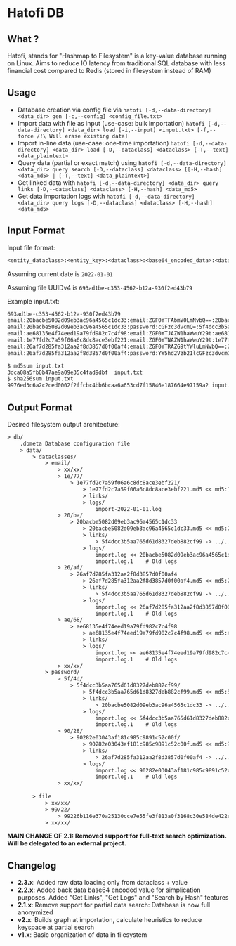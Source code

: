 # Hatofi DB

## What ?

Hatofi, stands for "Hashmap to Filesystem" is a key-value database running on Linux. Aims to reduce IO latency from traditional SQL database with less financial cost compared to Redis (stored in filesystem instead of RAM)

## Usage

- Database creation via config file via `hatofi [-d,--data-directory] <data_dir> gen [-c,--config] <config_file.txt>`
- Import data with file as input (use-case: bulk importation) `hatofi [-d,--data-directory] <data_dir> load [-i,--input] <input.txt> [-f,--force /!\ Will erase existing data]`
- Import in-line data (use-case: one-time importation) `hatofi [-d,--data-directory] <data_dir> load [-D,--dataclass] <dataclass> [-T,--text] <data_plaintext>`
- Query data (partial or exact match) using `hatofi [-d,--data-directory] <data_dir> query search [-D,--dataclass] <dataclass> [[-H,--hash] <data_md5> | [-T,--text] <data_plaintext>]`
- Get linked data with `hatofi [-d,--data-directory] <data_dir> query links [-D,--dataclass] <dataclass> [-H,--hash] <data_md5>`
- Get data importation logs with `hatofi [-d,--data-directory] <data_dir> query logs [-D,--dataclass] <dataclass> [-H,--hash] <data_md5>`
## Input Format

Input file format:
```txt
<entity_dataclass>:<entity_key>:<dataclass>:<base64_encoded_data>:<data_md5>
```
Assuming current date is `2022-01-01`

Assuming file UUIDv4 is `693ad1be-c353-4562-b12a-930f2ed43b79`

Example input.txt:
```txt
693ad1be-c353-4562-b12a-930f2ed43b79
email:20bacbe5082d09eb3ac96a4565c1dc33:email:ZGF0YTFAbmV0LmNvbQ==:20bacbe5082d09eb3ac96a4565c1dc33
email:20bacbe5082d09eb3ac96a4565c1dc33:password:cGFzc3dvcmQ=:5f4dcc3b5aa765d61d8327deb882cf99
email:ae68135e4f74eed19a79fd982c7c4f98:email:ZGF0YTJAZW1haWwuY29t:ae68135e4f74eed19a79fd982c7c4f98
email:1e77fd2c7a59f06a6c8dc8ace3ebf221:email:ZGF0YTNAZW1haWwuY29t:1e77fd2c7a59f06a6c8dc8ace3ebf221
email:26af7d285fa312aa2f8d3857d0f00af4:email:ZGF0YTRAZG9tYWluLmNvbQ==:26af7d285fa312aa2f8d3857d0f00af4
email:26af7d285fa312aa2f8d3857d0f00af4:password:YW5hd2Vzb21lcGFzc3dvcmQ=:90282e03043af181c985c9891c52c00f
```

```bash
$ md5sum input.txt 
3dca08a5fb0b47ae9a09e35c4fad9dbf  input.txt
$ sha256sum input.txt
9976ed3c6a2c2ced0002f2ffcbc4bb6bcaa6a653cd7f15846e187664e97159a2 input.txt
```

## Output Format

Desired filesystem output architecture:
```txt
> db/
    .dbmeta Database configuration file
    > data/
        > dataclasses/
            > email/
                > xx/xx/
                > 1e/77/
                    > 1e77fd2c7a59f06a6c8dc8ace3ebf221/
                        > 1e77fd2c7a59f06a6c8dc8ace3ebf221.md5 << md5:1e77fd2c7a59f06a6c8dc8ace3ebf221
                        > links/
                        > logs/
                            import-2022-01-01.log
                > 20/ba/
                    > 20bacbe5082d09eb3ac96a4565c1dc33
                        > 20bacbe5082d09eb3ac96a4565c1dc33.md5 << md5:20bacbe5082d09eb3ac96a4565c1dc33
                        > links/
                            > 5f4dcc3b5aa765d61d8327deb882cf99 -> ../../../../../password/5f/4d/5f4dcc3b5aa765d61d8327deb882cf99
                        > logs/
                            import.log << 20bacbe5082d09eb3ac96a4565c1dc33 2022-01-01 693ad1be-c353-4562-b12a-930f2ed43b79
                            import.log.1    # Old logs
                > 26/af/
                    > 26af7d285fa312aa2f8d3857d0f00af4
                        > 26af7d285fa312aa2f8d3857d0f00af4.md5 << md5:26af7d285fa312aa2f8d3857d0f00af4
                        > links/
                            > 5f4dcc3b5aa765d61d8327deb882cf99 -> ../../../../../password/90/28/90282e03043af181c985c9891c52c00f
                        > logs/
                            import.log << 26af7d285fa312aa2f8d3857d0f00af4 2022-01-01 693ad1be-c353-4562-b12a-930f2ed43b79
                            import.log.1    # Old logs
                > ae/68/
                    > ae68135e4f74eed19a79fd982c7c4f98
                        > ae68135e4f74eed19a79fd982c7c4f98.md5 << md5:ae68135e4f74eed19a79fd982c7c4f98
                        > links/
                        > logs/
                            import.log << ae68135e4f74eed19a79fd982c7c4f98 2022-01-01 693ad1be-c353-4562-b12a-930f2ed43b79
                            import.log.1    # Old logs
                > xx/xx/
            > password/
                > 5f/4d/
                    > 5f4dcc3b5aa765d61d8327deb882cf99/
                        > 5f4dcc3b5aa765d61d8327deb882cf99.md5 << md5:5f4dcc3b5aa765d61d8327deb882cf99
                        > links/
                            > 20bacbe5082d09eb3ac96a4565c1dc33 -> ../../../../../email/20/ba/20bacbe5082d09eb3ac96a4565c1dc33
                        > logs/
                            import.log << 5f4dcc3b5aa765d61d8327deb882cf99 2020-01-01 693ad1be-c353-4562-b12a-930f2ed43b79
                            import.log.1    # Old logs
                > 90/28/
                    > 90282e03043af181c985c9891c52c00f/
                        > 90282e03043af181c985c9891c52c00f.md5 << md5:90282e03043af181c985c9891c52c00f
                        > links/
                            > 26af7d285fa312aa2f8d3857d0f00af4 -> ../../../../../email/26/af/26af7d285fa312aa2f8d3857d0f00af4
                        > logs/
                            import.log << 90282e03043af181c985c9891c52c00f 2020-01-01 693ad1be-c353-4562-b12a-930f2ed43b79
                            import.log.1    # Old logs
                > xx/xx/
                
        > file
            > xx/xx/
            > 99/22/
                > 99226b116e370a25130cce7e55fe3f813a0f3168c30e584de422e9f43b76fc1a.sha256 << md5 8998c19bb14b9af66ccdc79bed5818c4 2022-01-01 << sha256 99226b116e370a25130cce7e55fe3f813a0f3168c30e584de422e9f43b76fc1a 2022-01-01 << status started << status done
            > xx/xx/
```

**MAIN CHANGE OF 2.1: Removed support for full-text search optimization. Will be delegated to an external project.**

## Changelog

- **2.3.x**: Added raw data loading only from dataclass + value 
- **2.2.x**: Added back data base64 encoded value for simplication purposes. Added "Get Links", "Get Logs" and "Search by Hash" features
- **2.1.x**: Remove support for partial data search: Database is now full anonymized
- **v2.x**: Builds graph at importation, calculate heuristics to reduce keyspace at partial search
- **v1.x**: Basic organization of data in filesystem